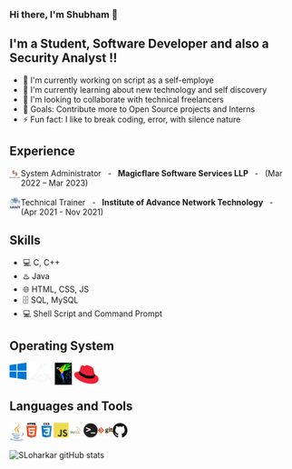 ### Hi there, I'm Shubham 👋

## I'm a Student, Software Developer and also a Security Analyst !!

- 🔭 I'm currently working on script as a self-employe
- 🌱 I'm currently learning about new technology and self discovery
- 👯 I'm looking to collaborate with technical freelancers
- 🥅 Goals: Contribute more to Open Source projects and Interns
- ⚡ Fun fact: I like to break coding, error, with silence nature

## Experience
<img align="left" alt="MFS" width="20px" src="Icons/mfs.jpg" /> System Administrator &nbsp; - &nbsp;<b> Magicflare Software Services LLP </b>&nbsp; - &nbsp; (Mar 2022 – Mar 2023) <br></br>
<img align="left" alt="iant" width="20px" src="Icons/iant.jpg" /> Technical Trainer &nbsp; - &nbsp;<b> Institute of Advance Network Technology </b>&nbsp; - &nbsp; (Apr 2021 - Nov 2021) <br>

## Skills
* 💻 C, C++
* ♨️ Java
* 🌐 HTML, CSS, JS
* 🗄️ SQL, MySQL
* 💻 Shell Script and Command Prompt

## Operating System    

[<img align="left" alt="Windows" width="30px" src="Icons/Windows.png" title="Windows 10"/>][windows]
[<img align="left" alt="Kali Linux" width="50px" src="Icons/Kali Linux.png" title="Kali Linux" />][kali]
[<img align="left" alt="Parrot Linux" width="30px" src="Icons/Parrot_Linux.jpg" title="Parrot Linux" />][parrot]
[<img align="left" alt="Red Hat" width="50px" src="Icons/Red Hat Linux.png" title="Red Hat" />][red hat]


[windows]: https://www.microsoft.com/en-in/windows
[kali]: https://www.kali.org/
[parrot]: https://www.parrotsec.org/
[red hat]: https://www.redhat.com/en
<br><br>

## Languages and Tools

[<img align="left" alt="Java" width="26px" src="Icons/java.png" title="Java" />][java]
[<img align="left" alt="HTML5" width="26px" src="Icons/html.png" title="HTML5" />][webdevplaylist]
[<img align="left" alt="CSS3" width="26px" src="Icons/css.png" title="CSS3" />][webdevplaylist1]
[<img align="left" alt="JavaScript" width="26px" src="Icons/javascript.png" title="JavaScript"  />][webdevplaylist2]
[<img align="left" alt="MySQL" width="26px" src="Icons/mysql.png" title="MySQL" />][webdevplaylist4]
<img align="left" alt="Terminal" width="26px" src="Icons/terminal.png"  />
<img align="left" alt="Git" width="26px" src="Icons/git.png" title="Git" />
<img align="left" alt="GitHub" width="26px" src="Icons/github.png" title="GitHub" />

[java]: https://www.javatpoint.com/java-tutorial
[webdevplaylist]: https://www.w3schools.com/html/
[webdevplaylist1]: https://www.w3schools.com/css/default.asp
[webdevplaylist2]: https://www.w3schools.com/js/default.asp
[webdevplaylist4]: https://www.tutorialspoint.com/mysql/index.htm

<br/><br/>

![SLoharkar gitHub stats](https://github-readme-stats.vercel.app/api?username=sloharkar)


